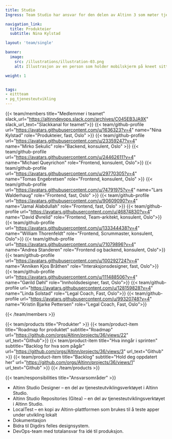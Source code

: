 ```yaml
---
title: Studio
Ingress: Team Studio har ansvar for den delen av Altinn 3 som møter tjenesteutviklerne og tjenesteeierne når de utvikler en tjeneste – fra de oppretter tjenesten til de skal konfigurere, utvikle skjemaet, teste og produksjonssette.

navigation_link:
  title: Produkteier
  subtitle: Nina Kylstad

layout: 'team/single'

banner:
  image:
    src: /illustrations/illustration-03.png
    alt: Illustrasjon av en person som holder mobilskjerm på kneet sitt

weight: 1


tags:
- eittteam
- pg_tjenesteutvikling
---
```


{{< team/members title="Medlemmer i teamet" slack_url="https://altinndevops.slack.com/archives/C045EB3JA9X" slack_url_text="Slackkanal for teamet">}}
{{< team/github-profile url="https://avatars.githubusercontent.com/u/1636323?v=4" name="Nina Kylstad" role="Produkteier, fast, Oslo" >}}
{{< team/github-profile url="https://avatars.githubusercontent.com/u/23359247?v=4" name="Mirko Sekulic" role="Backend, konsulent,  Oslo" >}}
{{< team/github-profile url="https://avatars.githubusercontent.com/u/24462611?v=4" name="Michael Queyrichon" role="Frontend, konsulent, Oslo">}}
{{< team/github-profile url="https://avatars.githubusercontent.com/u/29770305?v=4" name="Tomas Engebretsen" role="Frontend, konsulent, Oslo" >}}
{{< team/github-profile url="https://avatars.githubusercontent.com/u/74791975?v=4" name="Lars Walderhaug" role="Frontend, fast, Oslo" >}}
{{< team/github-profile url="https://avatars.githubusercontent.com/u/90609090?v=4" name="Jamal Alabdullah" role="Frontend, fast, Oslo" >}}
{{< team/github-profile url="https://avatars.githubusercontent.com/u/46874830?v=4" name="David Øvrelid" role="Frontend, Team-arkitekt, konsulent, Oslo">}}
{{< team/github-profile url="https://avatars.githubusercontent.com/u/133344438?v=4" name="William Thorenfeldt" role="Frontend, Scrummaster, konsulent, Oslo">}}
{{< team/github-profile url="https://avatars.githubusercontent.com/u/71079896?v=4" name="Andrea Standeren" role="Frontend og backend, konsulent, Oslo">}}
{{< team/github-profile url="https://avatars.githubusercontent.com/u/100292724?v=4" name="Anniken Kjos Bråthen" role="Interaksjonsdesigner, fast, Oslo">}}
{{< team/github-profile url="https://avatars.githubusercontent.com/u/111488506?v=4" name="Gørild Døhl" role="Innholdsdesigner, fast, Oslo">}}
{{< team/github-profile url="https://avatars.githubusercontent.com/u/128159828?v=4" name="Linda Solstad" role="Legal Coach,  Fast, Oslo">}}
{{< team/github-profile url="https://avatars.githubusercontent.com/u/99320748?v=4" name="Kristin Bjarke Pettersen" role="Legal Coach,  Fast, Oslo">}}

{{< /team/members >}}

{{< team/products title="Produkter" >}}
{{< team/product-item title="Roadmap for produktet" subtitle="Roadmap" url="https://github.com/orgs/Altinn/projects/36/views/22" url_text="Github">}}
{{< team/product-item title="Hva inngår i sprinten" subtitle="Backlog for hva som pågår" url="https://github.com/orgs/Altinn/projects/36/views/3" url_text="Github" >}}
{{< team/product-item title="Backlog" subtitle="Hold deg oppdatert her" url="https://github.com/orgs/Altinn/projects/36/views/1" url_text="Github" >}}
{{< /team/products >}}

{{< team/responsibilities title="Ansvarsområder" >}}

- Altinn Studio Designer – en del av tjenesteutviklingsverktøyet i Altinn Studio.
-	Altinn Studio Repositories (Gitea) – en del av tjenesteutviklingsverktøyet i Altinn Studio.
-	LocalTest – en kopi av Altinn-plattformen som brukes til å teste apper under utvikling lokalt
-	Dokumentasjon
-	Bidra til Digdirs felles designsystem.
-	DevOps-team med totalansvar fra idé til produksjon.



